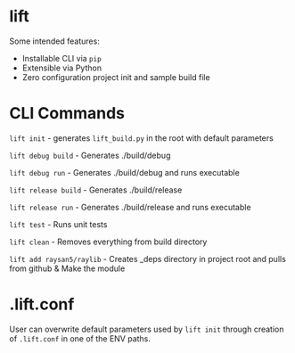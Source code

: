 # lift

Some intended features:

- Installable CLI via `pip`
- Extensible via Python
- Zero configuration project init and sample build file


# CLI Commands

`lift init` - generates `lift_build.py` in the root with default parameters

`lift debug build` - Generates ./build/debug

`lift debug run` - Generates ./build/debug and runs executable

`lift release build` - Generates ./build/release

`lift release run` - Generates ./build/release and runs executable

`lift test` - Runs unit tests

`lift clean` - Removes everything from build directory

`lift add raysan5/raylib` - Creates _deps directory in project root and pulls from github & Make the module 

# .lift.conf

User can overwrite default parameters used by `lift init` through creation of `.lift.conf` in one of the ENV paths.
